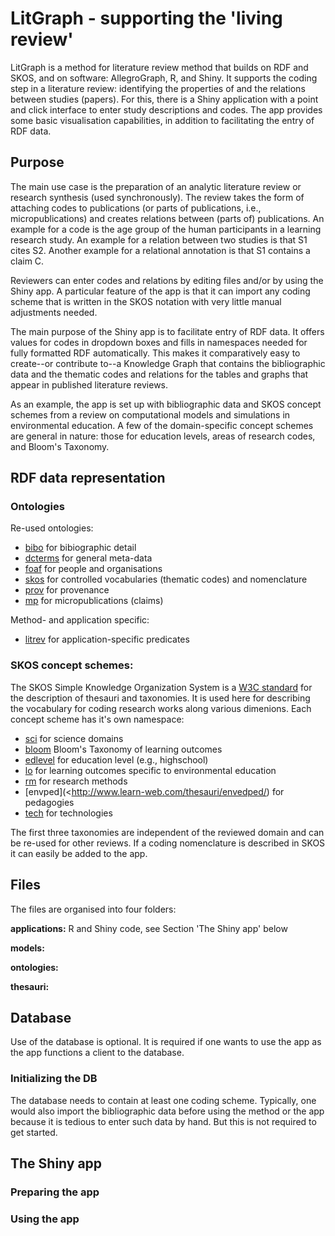 # LitGraph - supporting the 'living review'

LitGraph is a method for literature review method that builds on RDF and SKOS, and on software: AllegroGraph, R, and Shiny. It supports the coding step in a literature review: identifying the properties of and the relations between studies (papers). For this, there is a Shiny application with a point and click interface to enter study descriptions and codes. The app provides some basic visualisation capabilities, in addition to facilitating the entry of RDF data.

## Purpose

The main use case is the preparation of an analytic literature review or research synthesis (used synchronously). The review takes the form of attaching codes to publications (or parts of publications, i.e., micropublications) and creates relations between (parts of) publications. An example for a code is the age group of the human participants in a learning research study. An example for a relation between two studies is that S1 cites S2. Another example for a relational annotation is that S1 contains a claim C.

Reviewers can enter codes and relations by editing files and/or by using the Shiny app. A particular feature of the app is that it can import any coding scheme that is written in the SKOS notation with very little manual adjustments needed.

The main purpose of the Shiny app is to facilitate entry of RDF data. It offers values for codes in dropdown boxes and fills in namespaces needed for fully formatted RDF automatically. This makes it comparatively easy to create--or contribute to--a Knowledge Graph that contains the bibliographic data and the thematic codes and relations for the tables and graphs that appear in published literature reviews.

As an example, the app is set up with bibliographic data and SKOS concept schemes from a review on computational models and simulations in environmental education. A few of the domain-specific concept schemes are general in nature: those for education levels, areas of research codes, and Bloom's Taxonomy. 

## RDF data representation

### Ontologies

Re-used ontologies: 

- [bibo](http://purl.org/ontology/bibo/) for bibiographic detail
- [dcterms](http://purl.org/dc/terms/) for general meta-data
- [foaf](http://xmlns.com/foaf/0.1/) for people and organisations
- [skos](http://www.w3.org/2004/02/skos/core#) for controlled vocabularies (thematic codes) and nomenclature
- [prov](http://www.w3.org/ns/prov#) for provenance
- [mp](http://purl.org/mp/) for micropublications (claims)

Method- and application specific: 

-  [litrev](http://www-learnweb.com/2023/litrev/) for application-specific predicates

### SKOS concept schemes: 
The SKOS Simple Knowledge Organization System is a [W3C standard](https://www.w3.org/2004/02/skos/) for the description of thesauri and taxonomies. It is used here for describing the vocabulary for coding research works along various dimenions. Each concept scheme has it's own namespace: 

- [sci](http://www.learn-web.com/thesauri/sciences/) for science domains 
- [bloom](http://www.learn-web.com/thesauri/bloom_outcomes/) Bloom's Taxonomy of learning outcomes
- [edlevel](http://www.learn-web.com/thesauri/educlevels/) for education level (e.g., highschool)
- [lo](http://www.learn-web.com/thesauri/learning_outcomes/) for learning outcomes specific to environmental education 
- [rm](http://www.learn-web.com/thesauri/research_methods/) for research methods
- [envped](<http://www.learn-web.com/thesauri/envedped/) for pedagogies
- [tech](http://www.learn-web.com/thesauri/technologies/>) for technologies

The first three taxonomies are independent of the reviewed domain and can be re-used for other reviews. If a coding nomenclature is described in SKOS it can easily be added to the app.  

## Files
The files are organised into four folders:

**applications:** R and Shiny code, see Section 'The Shiny app' below

**models:** 

**ontologies:** 

**thesauri:** 

## Database
Use of the database is optional. It is required if one wants to use the app as the app functions a client to the database. 

### Initializing the DB

The database needs to contain at least one coding scheme. Typically, one would also import the bibliographic data before using the method or the app because it is tedious to enter such data by hand. But this is not required to get started. 





## The Shiny app

### Preparing the app


### Using the app 
